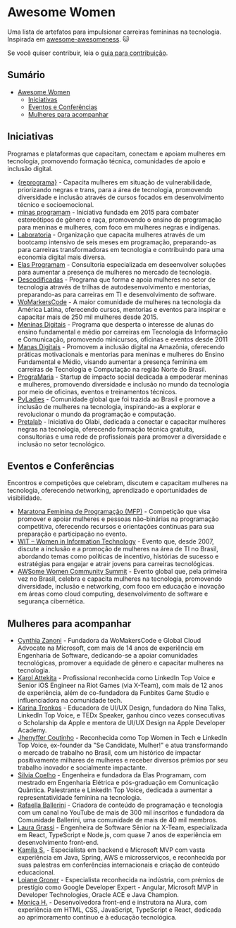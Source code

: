 # Awesome Women

Uma lista de artefatos para impulsionar carreiras femininas na tecnologia.
Inspirada em [awesome-awesomeness](https://github.com/bayandin/awesome-awesomeness). 🐱

Se você quiser contribuir, leia o [guia para contribuição](https://github.com/clarafonseca/awesome-women/blob/main/CONTRIBUTING.md).

## Sumário

- [Awesome Women](#awesome-women)
    - [Iniciativas](#iniciativas)
    - [Eventos e Conferências](#eventos-e-conferências)
    - [Mulheres para acompanhar](#mulheres-para-acompanhar)


## Iniciativas

Programas e plataformas que capacitam, conectam e apoiam mulheres em tecnologia, promovendo formação técnica, comunidades de apoio e inclusão digital.

* [{reprograma}](https://reprograma.com.br/) - Capacita mulheres em situação de vulnerabilidade, priorizando negras e trans, para a área de tecnologia, promovendo diversidade e inclusão através de cursos focados em desenvolvimento técnico e socioemocional.
* [minas programam](https://minasprogramam.com/) - Iniciativa fundada em 2015 para combater estereótipos de gênero e raça, promovendo o ensino de programação para meninas e mulheres, com foco em mulheres negras e indígenas.
* [Laboratoria](https://www.laboratoria.la/quemsomos) - Organização que capacita mulheres através de um bootcamp intensivo de seis meses em programação, preparando-as para carreiras transformadoras em tecnologia e contribuindo para uma economia digital mais diversa.
* [Elas Programam](https://www.elasprogramam.com.br/) - Consultoria especializada em deseenvolver soluções para aumentar a presença de mulheres no mercado de tecnologia.
* [Descodificadas](https://descodificadas.com.br/) - Programa que forma e apoia mulheres no setor de tecnologia através de trilhas de autodesenvolvimento e mentorias, preparando-as para carreiras em TI e desenvolvimento de software.
* [WoMarkersCode](https://womakerscode.org/) - A maior comunidade de mulheres na tecnologia da América Latina, oferecendo cursos, mentorias e eventos para inspirar e capacitar mais de 250 mil mulheres desde 2015.
* [Meninas Digitais](https://meninas.sbc.org.br/) - Programa que desperta o interesse de alunas do ensino fundamental e médio por carreiras em Tecnologia da Informação e Comunicação, promovendo minicursos, oficinas e eventos desde 2011
* [Manas Digitais](https://manasdigitais.com.br/) - Promovem a inclusão digital na Amazônia, oferecendo práticas motivacionais e mentorias para meninas e mulheres do Ensino Fundamental e Médio, visando aumentar a presença feminina em carreiras de Tecnologia e Computação na região Norte do Brasil.
* [PrograMaria](https://www.programaria.org/) - Startup de impacto social dedicada a empoderar meninas e mulheres, promovendo diversidade e inclusão no mundo da tecnologia por meio de oficinas, eventos e treinamentos técnicos.
* [PyLadies](https://brasil.pyladies.com/about/) - Comunidade global que foi trazida ao Brasil e promove a inclusão de mulheres na tecnologia, inspirando-as a explorar e revolucionar o mundo da programação e computação.
* [Pretalab](https://www.pretalab.com/) - Iniciativa do Olabi, dedicada a conectar e capacitar mulheres negras na tecnologia, oferecendo formação técnica gratuita, consultorias e uma rede de profissionais para promover a diversidade e inclusão no setor tecnológico.

## Eventos e Conferências

Encontros e competições que celebram, discutem e capacitam mulheres na tecnologia, oferecendo networking, aprendizado e oportunidades de visibilidade.

* [Maratona Feminina de Programação (MFP)](https://www.instagram.com/mfp.sbc/) - Competição que visa promover e apoiar mulheres e pessoas não-binárias na programação competitiva, oferecendo recursos e orientações contínuas para sua preparação e participação no evento.
* [WIT – Women in Information Technology](https://csbc.sbc.org.br/2024/wit/) - Evento que, desde 2007, discute a inclusão e a promoção de mulheres na área de TI no Brasil, abordando temas como políticas de incentivo, histórias de sucesso e estratégias para engajar e atrair jovens para carreiras tecnológicas.
* [AWSome Women Community Summit](https://www.awswomencommunitybrasil.com/) - Evento global que, pela primeira vez no Brasil, celebra e capacita mulheres na tecnologia, promovendo diversidade, inclusão e networking, com foco em educação e inovação em áreas como cloud computing, desenvolvimento de software e segurança cibernética.

## Mulheres para acompanhar

* [Cynthia Zanoni](https://www.linkedin.com/in/cynthiazanoni) - Fundadora da WoMakersCode e Global Cloud Advocate na Microsoft, com mais de 14 anos de experiência em Engenharia de Software, dedicando-se a apoiar comunidades tecnológicas, promover a equidade de gênero e capacitar mulheres na tecnologia.
* [Karol Attekita](https://www.linkedin.com/in/bullas-attekita/) - Profissional reconhecida como LinkedIn Top Voice e Senior iOS Engineer na Riot Games (via X-Team), com mais de 12 anos de experiência, além de co-fundadora da Funbites Game Studio e influenciadora na comunidade tech.
* [Karina Tronkos](https://www.linkedin.com/in/karinatronkos/) - Educadora de UI/UX Design, fundadora do Nina Talks, LinkedIn Top Voice, e TEDx Speaker, ganhou cinco vezes consecutivas o Scholarship da Apple e mentora de UI/UX Design na Apple Developer Academy.
* [Jhenyffer Coutinho](https://www.linkedin.com/in/jhenyffercoutinho/) - Reconhecida como Top Women in Tech e LinkedIn Top Voice, ex-founder da "Se Candidate, Mulher!" e atua transformando o mercado de trabalho no Brasil, com um histórico de impactar positivamente milhares de mulheres e receber diversos prêmios por seu trabalho inovador e socialmente impactante.
* [Silvia Coelho](https://www.linkedin.com/in/silvia-coelho/) - Engenheira e fundadora da Elas Programam, com mestrado em Engenharia Elétrica e pós-graduação em Comunicação Quântica. Palestrante e LinkedIn Top Voice, dedicada a aumentar a representatividade feminina na tecnologia.
* [Rafaella Ballerini](https://www.linkedin.com/in/rafaellaballerini/) - Criadora de conteúdo de programação e tecnologia com um canal no YouTube de mais de 300 mil inscritos e fundadora da Comunidade Ballerini, uma comunidade de mais de 40 mil membros.
* [Laura Grassi](https://www.linkedin.com/in/laura-grassi/) - Engenheira de Software Sênior na X-Team, especializada em React, TypeScript e Node.js, com quase 7 anos de experiência em desenvolvimento front-end.
* [Kamila S.](https://www.linkedin.com/in/kamila-santos-oliveira/) - Especialista em backend e Microsoft MVP com vasta experiência em Java, Spring, AWS e microsserviços, e reconhecida por suas palestras em conferências internacionais e criação de conteúdo educacional.
* [Loiane Groner](https://www.linkedin.com/in/loiane/) - Especialista reconhecida na indústria, com prémios de prestígio como Google Developer Expert - Angular, Microsoft MVP in Developer Technologies, Oracle ACE e Java Champion.
* [Monica H.](https://www.linkedin.com/in/monicamhillman/) - Desenvolvedora front-end e instrutora na Alura, com experiência em HTML, CSS, JavaScript, TypeScript e React, dedicada ao aprimoramento contínuo e à educação tecnológica.

